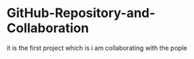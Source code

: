 # GitHub-Repository-and-Collaboration
it is the first project which is i am collaborating with the pople
